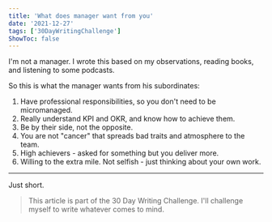 ```yaml
---
title: 'What does manager want from you'
date: '2021-12-27'
tags: ['30DayWritingChallenge']
ShowToc: false
---
```


I'm not a manager. I wrote this based on my observations, reading books, and listening to some podcasts.

So this is what the manager wants from his subordinates:

1. Have professional responsibilities, so you don't need to be micromanaged.
2. Really understand KPI and OKR, and know how to achieve them.
3. Be by their side, not the opposite.
4. You are not "cancer" that spreads bad traits and atmosphere to the team.
5. High achievers - asked for something but you deliver more.
6. Willing to the extra mile. Not selfish - just thinking about your own work.

---

Just short.

> This article is part of the 30 Day Writing Challenge. I'll challenge myself to write whatever comes to mind.
